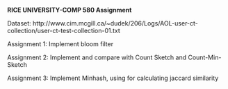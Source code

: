 **<div>RICE UNIVERSITY-COMP 580 Assignment</div>**
<p>Dataset: http://www.cim.mcgill.ca/~dudek/206/Logs/AOL-user-ct-collection/user-ct-test-collection-01.txt</p>
<p>Assignment 1:  Implement bloom filter</p>
<p>Assignment 2:  Implement and compare with Count Sketch and Count-Min-Sketch</p>
<p>Assignment 3:  Implement Minhash, using for calculating jaccard similarity